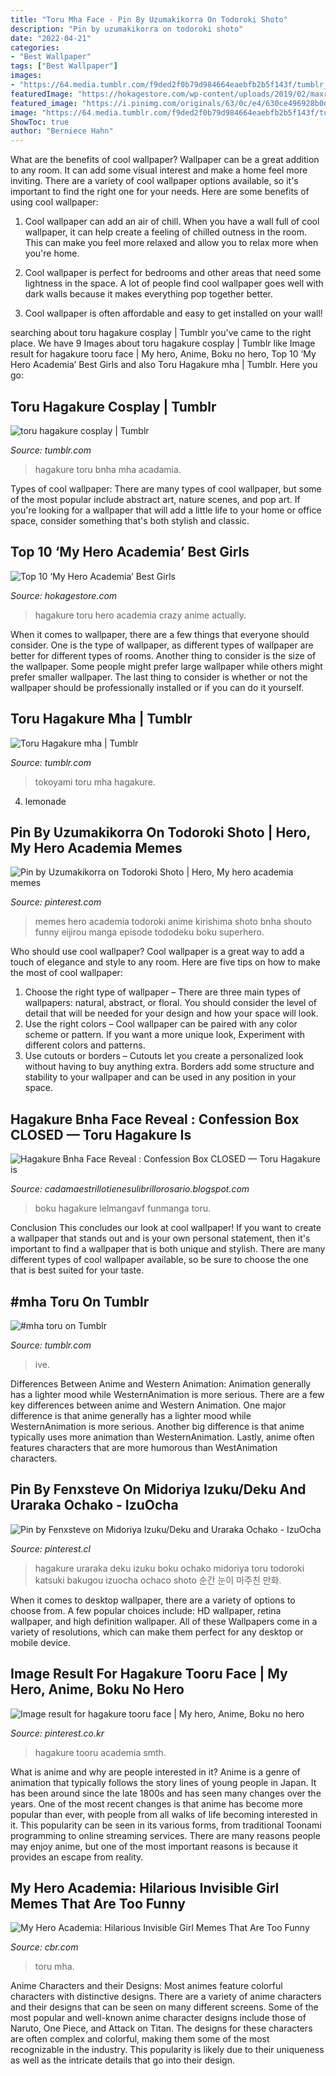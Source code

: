 ```yaml
---
title: "Toru Mha Face - Pin By Uzumakikorra On Todoroki Shoto"
description: "Pin by uzumakikorra on todoroki shoto"
date: "2022-04-21"
categories:
- "Best Wallpaper"
tags: ["Best Wallpaper"]
images:
- "https://64.media.tumblr.com/f9ded2f0b79d984664eaebfb2b5f143f/tumblr_p6qmnlBGIE1rdzag1o2_500.jpg"
featuredImage: "https://hokagestore.com/wp-content/uploads/2019/02/maxresdefault-e1550043971502.jpg"
featured_image: "https://i.pinimg.com/originals/63/0c/e4/630ce496928b0d24a05df38617fddac2.jpg"
image: "https://64.media.tumblr.com/f9ded2f0b79d984664eaebfb2b5f143f/tumblr_p6qmnlBGIE1rdzag1o2_500.jpg"
ShowToc: true
author: "Berniece Hahn"
---
```



What are the benefits of cool wallpaper?
Wallpaper can be a great addition to any room. It can add some visual interest and make a home feel more inviting. There are a variety of cool wallpaper options available, so it's important to find the right one for your needs. Here are some benefits of using cool wallpaper: 
1. Cool wallpaper can add an air of chill. When you have a wall full of cool wallpaper, it can help create a feeling of chilled outness in the room. This can make you feel more relaxed and allow you to relax more when you're home. 

2. Cool wallpaper is perfect for bedrooms and other areas that need some lightness in the space. A lot of people find cool wallpaper goes well with dark walls because it makes everything pop together better. 

3. Cool wallpaper is often affordable and easy to get installed on your wall!

	

		
searching about toru hagakure cosplay | Tumblr you've came to the right place. We have 9 Images about toru hagakure cosplay | Tumblr like Image result for hagakure tooru face | My hero, Anime, Boku no hero, Top 10 ‘My Hero Academia’ Best Girls and also Toru Hagakure mha | Tumblr. Here you go:
		
    
## Toru Hagakure Cosplay | Tumblr

<img loading=lazy src="https://64.media.tumblr.com/f9ded2f0b79d984664eaebfb2b5f143f/tumblr_p6qmnlBGIE1rdzag1o2_500.jpg" onerror="this.onerror=null;this.src='https://tse1.mm.bing.net/th?id=OIP.L3LBO6HGGhOrJHe5XReL2wHaHa&amp;pid=15.1';" alt="toru hagakure cosplay | Tumblr">

_Source: tumblr.com_

>hagakure toru bnha mha acadamia. 

	

Types of cool wallpaper:
There are many types of cool wallpaper, but some of the most popular include abstract art, nature scenes, and pop art. If you're looking for a wallpaper that will add a little life to your home or office space, consider something that's both stylish and classic.

    
## Top 10 ‘My Hero Academia’ Best Girls

<img loading=lazy src="https://hokagestore.com/wp-content/uploads/2019/02/maxresdefault-e1550043971502.jpg" onerror="this.onerror=null;this.src='https://tse2.mm.bing.net/th?id=OIP.FnyVp91DucV7iY-kKUn09wHaEK&amp;pid=15.1';" alt="Top 10 ‘My Hero Academia’ Best Girls">

_Source: hokagestore.com_

>hagakure toru hero academia crazy anime actually. 

	

When it comes to wallpaper, there are a few things that everyone should consider. One is the type of wallpaper, as different types of wallpaper are better for different types of rooms. Another thing to consider is the size of the wallpaper. Some people might prefer large wallpaper while others might prefer smaller wallpaper. The last thing to consider is whether or not the wallpaper should be professionally installed or if you can do it yourself.

    
## Toru Hagakure Mha | Tumblr

<img loading=lazy src="https://64.media.tumblr.com/80889db113db0ed2b31470a87a9a0cf5/tumblr_pb4tw3gypS1xn48y0o1_500.gifv" onerror="this.onerror=null;this.src='https://tse2.mm.bing.net/th?id=OIP.TJ5AuDxbgRHbBZCqM6keJAHaEK&amp;pid=15.1';" alt="Toru Hagakure mha | Tumblr">

_Source: tumblr.com_

>tokoyami toru mha hagakure. 

	

4. lemonade 

    
## Pin By Uzumakikorra On Todoroki Shoto | Hero, My Hero Academia Memes

<img loading=lazy src="https://i.pinimg.com/originals/63/0c/e4/630ce496928b0d24a05df38617fddac2.jpg" onerror="this.onerror=null;this.src='https://tse4.mm.bing.net/th?id=OIP.nbcyAgroEKISWNIbl1EItwHaHa&amp;pid=15.1';" alt="Pin by Uzumakikorra on Todoroki Shoto | Hero, My hero academia memes">

_Source: pinterest.com_

>memes hero academia todoroki anime kirishima shoto bnha shouto funny eijirou manga episode tododeku boku superhero. 

	

Who should use cool wallpaper?
Cool wallpaper is a great way to add a touch of elegance and style to any room. Here are five tips on how to make the most of cool wallpaper: 
1) Choose the right type of wallpaper – There are three main types of wallpapers: natural, abstract, or floral. You should consider the level of detail that will be needed for your design and how your space will look. 
2) Use the right colors – Cool wallpaper can be paired with any color scheme or pattern. If you want a more unique look, Experiment with different colors and patterns. 
3) Use cutouts or borders – Cutouts let you create a personalized look without having to buy anything extra. Borders add some structure and stability to your wallpaper and can be used in any position in your space.

    
## Hagakure Bnha Face Reveal : Confession Box CLOSED — Toru Hagakure Is

<img loading=lazy src="https://www.funmanga.com/uploads/chapter_files/15058/255/1.jpg" onerror="this.onerror=null;this.src='https://tse2.mm.bing.net/th?id=OIP.cH9gXk-wBtySuSbm1C2-qAHaKY&amp;pid=15.1';" alt="Hagakure Bnha Face Reveal : Confession Box CLOSED — Toru Hagakure is">

_Source: cadamaestrillotienesulibrillorosario.blogspot.com_

>boku hagakure lelmangavf funmanga toru. 

	

Conclusion
This concludes our look at cool wallpaper! If you want to create a wallpaper that stands out and is your own personal statement, then it's important to find a wallpaper that is both unique and stylish. There are many different types of cool wallpaper available, so be sure to choose the one that is best suited for your taste.

    
## #mha Toru On Tumblr

<img loading=lazy src="https://64.media.tumblr.com/892e811f4a9951a78408b35ebd71e515/tumblr_px4rh2fZ1j1w63b6uo10_640.png" onerror="this.onerror=null;this.src='https://tse2.mm.bing.net/th?id=OIP.Fm6PRSJVX1fCwtPu0MRPYQHaHr&amp;pid=15.1';" alt="#mha toru on Tumblr">

_Source: tumblr.com_

>ive. 

	

Differences Between Anime and Western Animation: Animation generally has a lighter mood while WesternAnimation is more serious.
There are a few key differences between anime and Western Animation. One major difference is that anime generally has a lighter mood while WesternAnimation is more serious. Another big difference is that anime typically uses more animation than WesternAnimation. Lastly, anime often features characters that are more humorous than WestAnimation characters.

    
## Pin By Fenxsteve On Midoriya Izuku/Deku And Uraraka Ochako - IzuOcha

<img loading=lazy src="https://i.pinimg.com/736x/8b/f7/60/8bf760763f207688ad48fa33e01d5bb7.jpg" onerror="this.onerror=null;this.src='https://tse1.mm.bing.net/th?id=OIP.xcvUSwXpJBJTUXaUvXE-iwHaQT&amp;pid=15.1';" alt="Pin by Fenxsteve on Midoriya Izuku/Deku and Uraraka Ochako - IzuOcha">

_Source: pinterest.cl_

>hagakure uraraka deku izuku boku ochako midoriya toru todoroki katsuki bakugou izuocha ochaco shoto 순간 눈이 마주친 만화. 

	

When it comes to desktop wallpaper, there are a variety of options to choose from. A few popular choices include: HD wallpaper, retina wallpaper, and high definition wallpaper. All of these Wallpapers come in a variety of resolutions, which can make them perfect for any desktop or mobile device. 

    
## Image Result For Hagakure Tooru Face | My Hero, Anime, Boku No Hero

<img loading=lazy src="https://i.pinimg.com/originals/e2/f7/32/e2f732bed09ea9c369c6c84be04141f4.jpg" onerror="this.onerror=null;this.src='https://tse4.mm.bing.net/th?id=OIP.Zhj1_Wgt8Z4bcksNKhicSwHaHa&amp;pid=15.1';" alt="Image result for hagakure tooru face | My hero, Anime, Boku no hero">

_Source: pinterest.co.kr_

>hagakure tooru academia smth. 

	

What is anime and why are people interested in it?
Anime is a genre of animation that typically follows the story lines of young people in Japan. It has been around since the late 1800s and has seen many changes over the years. One of the most recent changes is that anime has become more popular than ever, with people from all walks of life becoming interested in it. This popularity can be seen in its various forms, from traditional Toonami programming to online streaming services. There are many reasons people may enjoy anime, but one of the most important reasons is because it provides an escape from reality.

    
## My Hero Academia: Hilarious Invisible Girl Memes That Are Too Funny

<img loading=lazy src="https://static0.cbrimages.com/wordpress/wp-content/uploads/2020/02/MHA-Toru.jpg" onerror="this.onerror=null;this.src='https://tse1.mm.bing.net/th?id=OIP.wawKNODSSNcK6dW8_Zr5RAHaDt&amp;pid=15.1';" alt="My Hero Academia: Hilarious Invisible Girl Memes That Are Too Funny">

_Source: cbr.com_

>toru mha. 

	

Anime Characters and their Designs: Most animes feature colorful characters with distinctive designs.
There are a variety of anime characters and their designs that can be seen on many different screens. Some of the most popular and well-known anime character designs include those of Naruto, One Piece, and Attack on Titan. The designs for these characters are often complex and colorful, making them some of the most recognizable in the industry. This popularity is likely due to their uniqueness as well as the intricate details that go into their design.

